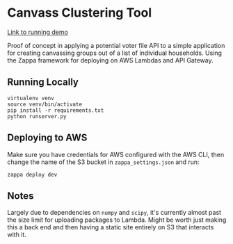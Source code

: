 # Canvass Clustering Tool

[Link to running demo](https://ujoizgdwq9.execute-api.us-east-1.amazonaws.com/dev)

Proof of concept in applying a potential voter file API to a simple application
for creating canvassing groups out of a list of individual households. Using the
Zappa framework for deploying on AWS Lambdas and API Gateway.

## Running Locally

```
virtualenv venv
source venv/bin/activate
pip install -r requirements.txt
python runserver.py
```

## Deploying to AWS

Make sure you have credentials for AWS configured with the AWS CLI, then change
the name of the S3 bucket in `zappa_settings.json` and run:

```
zappa deploy dev
```

## Notes

Largely due to dependencies on `numpy` and `scipy`, it's currently almost past the
size limit for uploading packages to Lambda. Might be worth just making this a back
end and then having a static site entirely on S3 that interacts with it.
